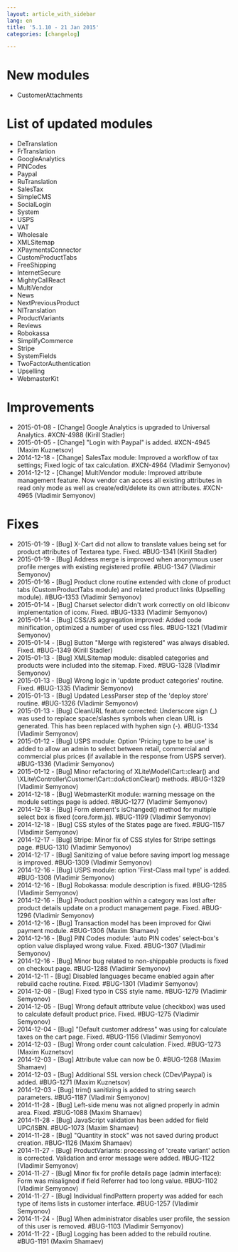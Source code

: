 ```yaml
---
layout: article_with_sidebar
lang: en
title: '5.1.10 - 21 Jan 2015'
categories: [changelog]

---
```




# New modules

*   CustomerAttachments

# List of updated modules

*   DeTranslation
*   FrTranslation
*   GoogleAnalytics
*   PINCodes
*   Paypal
*   RuTranslation
*   SalesTax
*   SimpleCMS
*   SocialLogin
*   System
*   USPS
*   VAT
*   Wholesale
*   XMLSitemap
*   XPaymentsConnector
*   CustomProductTabs
*   FreeShipping
*   InternetSecure
*   MightyCallReact
*   MultiVendor
*   News
*   NextPreviousProduct
*   NlTranslation
*   ProductVariants
*   Reviews
*   Robokassa
*   SimplifyCommerce
*   Stripe
*   SystemFields
*   TwoFactorAuthentication
*   Upselling
*   WebmasterKit

# Improvements

*   2015-01-08 - [Change] Google Analytics is upgraded to Universal Analytics. #XCN-4988 (Kirill Stadler)
*   2015-01-05 - [Change] "Login with Paypal" is added. #XCN-4945 (Maxim Kuznetsov)
*   2014-12-18 - [Change] SalesTax module: Improved a workflow of tax settings; Fixed logic of tax calculation. #XCN-4964 (Vladimir Semyonov)
*   2014-12-12 - [Change] MultiVendor module: Improved attribute management feature. Now vendor can access all existing attributes in read only mode as well as create/edit/delete its own attributes. #XCN-4965 (Vladimir Semyonov)  

# Fixes

*   2015-01-19 - [Bug] X-Cart did not allow to translate values being set for product attributes of Textarea type. Fixed. #BUG-1341 (Kirill Stadler)
*   2015-01-19 - [Bug] Address merge is improved when anonymous user profile merges with existing registered profile. #BUG-1347 (Vladimir Semyonov)
*   2015-01-16 - [Bug] Product clone routine extended with clone of product tabs (CustomProductTabs module) and related product links (Upselling module). #BUG-1353 (Vladimir Semyonov)
*   2015-01-14 - [Bug] Charset selector didn't work correctly on old libiconv implementation of iconv. Fixed. #BUG-1333 (Vladimir Semyonov)
*   2015-01-14 - [Bug] CSS/JS aggregation improved: Added code minification, optimized a number of used css files. #BUG-1321 (Vladimir Semyonov)
*   2015-01-14 - [Bug] Button "Merge with registered" was always disabled. Fixed. #BUG-1349 (Kirill Stadler)
*   2015-01-13 - [Bug] XMLSitemap module: disabled categories and products were included into the sitemap. Fixed. #BUG-1328 (Vladimir Semyonov)
*   2015-01-13 - [Bug] Wrong logic in 'update product categories' routine. Fixed. #BUG-1335 (Vladimir Semyonov)
*   2015-01-13 - [Bug] Updated LessParser step of the 'deploy store' routine. #BUG-1326 (Vladimir Semyonov)
*   2015-01-13 - [Bug] CleanURL feature corrected: Underscore sign (_) was used to replace space/slashes symbols when clean URL is generated. This has been replaced with hyphen sign (-). #BUG-1334 (Vladimir Semyonov)
*   2015-01-12 - [Bug] USPS module: Option 'Pricing type to be use' is added to allow an admin to select between retail, commercial and commercial plus prices (if available in the response from USPS server). #BUG-1336 (Vladimir Semyonov)
*   2015-01-12 - [Bug] Minor refactoring of XLite\Model\Cart::clear() and \XLite\Controller\Customer\Cart::doActionClear() methods. #BUG-1329 (Vladimir Semyonov)
*   2014-12-18 - [Bug] WebmasterKit module: warning message on the module settings page is added. #BUG-1277 (Vladimir Semyonov)
*   2014-12-18 - [Bug] Form element's isChanged() method for multiple select box is fixed (core.form.js). #BUG-1199 (Vladimir Semyonov)
*   2014-12-18 - [Bug] CSS styles of the States page are fixed. #BUG-1157 (Vladimir Semyonov)
*   2014-12-17 - [Bug] Stripe: Minor fix of CSS styles for Stripe settings page. #BUG-1310 (Vladimir Semyonov)
*   2014-12-17 - [Bug] Sanitizing of value before saving import log message is improved. #BUG-1309 (Vladimir Semyonov)
*   2014-12-16 - [Bug] USPS module: option 'First-Class mail type' is added. #BUG-1308 (Vladimir Semyonov)
*   2014-12-16 - [Bug] Robokassa: module description is fixed. #BUG-1285 (Vladimir Semyonov)
*   2014-12-16 - [Bug] Product position within a category was lost after product details update on a product management page. Fixed. #BUG-1296 (Vladimir Semyonov)
*   2014-12-16 - [Bug] Transaction model has been improved for Qiwi payment module. #BUG-1306 (Maxim Shamaev)
*   2014-12-16 - [Bug] PIN Codes module: 'auto PIN codes' select-box's option value displayed wrong value. Fixed. #BUG-1307 (Vladimir Semyonov)
*   2014-12-16 - [Bug] Minor bug related to non-shippable products is fixed on checkout page. #BUG-1288 (Vladimir Semyonov)
*   2014-12-11 - [Bug] Disabled languages became enabled again after rebuild cache routine. Fixed. #BUG-1301 (Vladimir Semyonov)
*   2014-12-08 - [Bug] Fixed typo in CSS style name. #BUG-1279 (Vladimir Semyonov)
*   2014-12-05 - [Bug] Wrong default attribute value (checkbox) was used to calculate default product price. Fixed. #BUG-1275 (Vladimir Semyonov)
*   2014-12-04 - [Bug] "Default customer address" was using for calculate taxes on the cart page. Fixed. #BUG-1156 (Vladimir Semyonov)
*   2014-12-03 - [Bug] Wrong order count calculation. Fixed. #BUG-1273 (Maxim Kuznetsov)
*   2014-12-03 - [Bug] Attribute value can now be 0\. #BUG-1268 (Maxim Shamaev)
*   2014-12-03 - [Bug] Additional SSL version check (CDev\Paypal) is added. #BUG-1271 (Maxim Kuznetsov)
*   2014-12-03 - [Bug] trim() sanitizing is added to string search parameters. #BUG-1187 (Vladimir Semyonov)
*   2014-11-28 - [Bug] Left-side menu was not aligned properly in admin area. Fixed. #BUG-1088 (Maxim Shamaev)
*   2014-11-28 - [Bug] JavaScript validation has been added for field UPC/ISBN. #BUG-1073 (Maxim Shamaev)
*   2014-11-28 - [Bug] "Quantity in stock" was not saved during product creation. #BUG-1126 (Maxim Shamaev)
*   2014-11-27 - [Bug] ProductVariants: processing of 'create variant' action is corrected. Validation and error message were added. #BUG-1122 (Vladimir Semyonov)
*   2014-11-27 - [Bug] Minor fix for profile details page (admin interface): Form was misaligned if field Referrer had too long value. #BUG-1102 (Vladimir Semyonov)
*   2014-11-27 - [Bug] Individual findPattern property was added for each type of items lists in customer interface. #BUG-1257 (Vladimir Semyonov)
*   2014-11-24 - [Bug] When administrator disables user profile, the session of this user is removed. #BUG-1103 (Vladimir Semyonov)
*   2014-11-22 - [Bug] Logging has been added to the rebuild routine. #BUG-1191 (Maxim Shamaev)